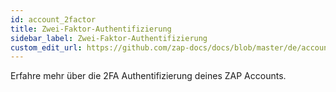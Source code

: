 ```yaml
---
id: account_2factor
title: Zwei-Faktor-Authentifizierung
sidebar_label: Zwei-Faktor-Authentifizierung
custom_edit_url: https://github.com/zap-docs/docs/blob/master/de/account_2factor.md
---
```


Erfahre mehr über die 2FA Authentifizierung deines ZAP Accounts.